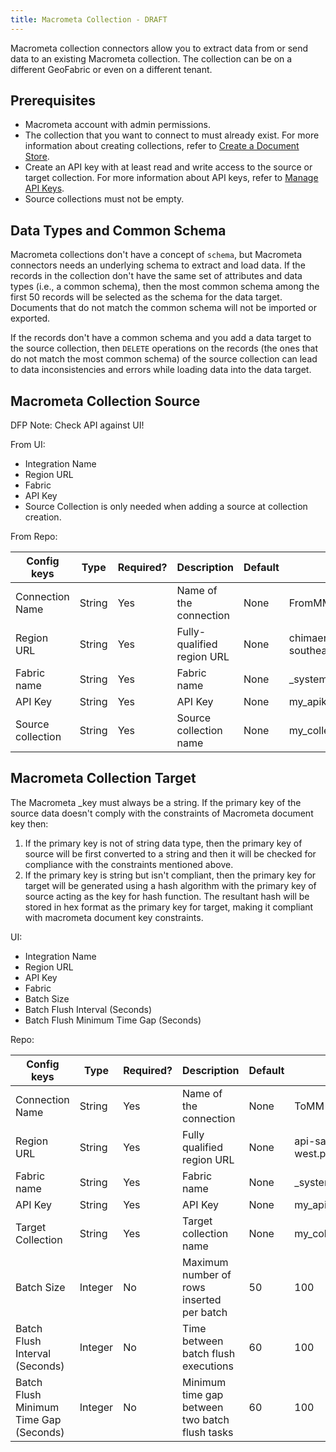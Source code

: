 ```yaml
---
title: Macrometa Collection - DRAFT
---
```


Macrometa collection connectors allow you to extract data from or send data to an existing Macrometa collection. The collection can be on a different GeoFabric or even on a different tenant.

## Prerequisites

- Macrometa account with admin permissions.
- The collection that you want to connect to must already exist. For more information about creating collections, refer to [Create a Document Store](../../collections/documents/create-document-store).
- Create an API key with at least read and write access to the source or target collection. For more information about API keys, refer to [Manage API Keys](../../account-management/api-keys/).
- Source collections must not be empty.

## Data Types and Common Schema

Macrometa collections don't have a concept of `schema`, but Macrometa connectors needs an underlying schema to extract and load data. If the records in the collection don't have the same set of attributes and data types (i.e., a common schema), then the most common schema among the first 50 records will be selected as the schema for the data target. Documents that do not match the common schema will not be imported or exported.

If the records don't have a common schema and you add a data target to the source collection, then `DELETE` operations on the records (the ones that do not match the most common schema) of the source collection can lead to data inconsistencies and errors while loading data into the data target.

## Macrometa Collection Source

DFP Note: Check API against UI!

From UI: 

- Integration Name
- Region URL
- Fabric
- API Key
- Source Collection is only needed when adding a source at collection creation.

From Repo:

| Config keys    | Type    | Required?  | Description      |  Default   |  Example |
|----------------|---------|------------|------------------|------------|----------|
| Connection Name      | String  | Yes        | Name of the connection          | None  | FromMM  |
| Region URL   | String  | Yes   | Fully-qualified region URL    | None  | chimaera-x9xx9x99-ap-southeast.paas.macrometa.io  |
| Fabric name          | String  | Yes        | Fabric name      | None  | _system |
| API Key              | String  | Yes        | API Key          | None  | my_apikey              |
| Source collection    | String  | Yes        | Source collection name          | None  | my_collection          |

## Macrometa Collection Target

The Macrometa _key must always be a string. If the primary key of the source data doesn't comply with the constraints of Macrometa document key then:

1. If the primary key is not of string data type, then the primary key of source will be first converted to a string and then it will be checked for compliance with the constraints mentioned above.
2. If the primary key is string but isn't compliant, then the primary key for target will be generated using a hash algorithm with the primary key of source acting as the key for hash function. The resultant hash will be stored in hex format as the primary key for target, making it compliant with macrometa document key constraints.

UI:

- Integration Name
- Region URL
- API Key
- Fabric
- Batch Size
- Batch Flush Interval (Seconds)
- Batch Flush Minimum Time Gap (Seconds)

Repo:

| Config keys   | Type    | Required?  | Description   |  Default     |  Example     |
|---------------|---------|------------|---------------|--------------|--------------|
| Connection Name  | String  | Yes        | Name of the connection | None  | ToMM  |
| Region URL    | String  | Yes  | Fully qualified region URL    | None  | api-sample-ap-west.paas.macrometa.io    |
| Fabric name   | String  | Yes        | Fabric name   | None  | _system         |
| API Key       | String  | Yes        | API Key       | None  | my_apikey       |
| Target Collection| String  | Yes        | Target collection name | None  | my_collection   |
| Batch Size    | Integer | No         | Maximum number of rows inserted per batch| 50    | 100    |
| Batch Flush Interval (Seconds)   | Integer | No    | Time between batch flush executions   | 60    | 100 |
| Batch Flush Minimum Time Gap (Seconds)| Integer | No   | Minimum time gap between two batch flush tasks | 60  | 100 |
